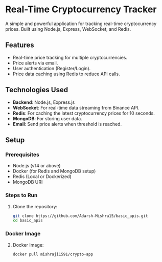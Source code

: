 # Real-Time Cryptocurrency Tracker

A simple and powerful application for tracking real-time cryptocurrency prices. Built using Node.js, Express, WebSocket, and Redis.

## Features
- Real-time price tracking for multiple cryptocurrencies.
- Price alerts via email.
- User authentication (Register/Login).
- Price data caching using Redis to reduce API calls.

## Technologies Used
- **Backend**: Node.js, Express.js
- **WebSocket**: For real-time data streaming from Binance API.
- **Redis**: For caching the latest cryptocurrency prices for 10 seconds.
- **MongoDB**: For storing user data.
- **Email**: Send price alerts when threshold is reached.
  
## Setup

### Prerequisites
- Node.js (v14 or above)
- Docker (for Redis and MongoDB setup)
- Redis (Local or Dockerized)
- MongoDB URI

### Steps to Run
1. Clone the repository:
   ```bash
   git clone https://github.com/Adarsh-Mishra15/basic_apis.git
   cd basic_apis
### Docker Image
2. Docker Image:
    ```bash
    docker pull mishraji1591/crypto-app
